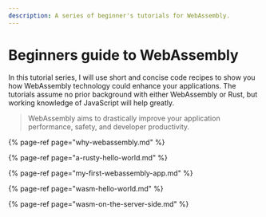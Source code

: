 ```yaml
---
description: A series of beginner's tutorials for WebAssembly.
---
```


# Beginners guide to WebAssembly

In this tutorial series, I will use short and concise code recipes to show you how WebAssembly technology could enhance your applications. The tutorials assume no prior background with either WebAssembly or Rust, but working knowledge of JavaScript will help greatly.

> WebAssembly aims to drastically improve your application performance, safety, and developer productivity.

{% page-ref page="why-webassembly.md" %}

{% page-ref page="a-rusty-hello-world.md" %}

{% page-ref page="my-first-webassembly-app.md" %}

{% page-ref page="wasm-hello-world.md" %}

{% page-ref page="wasm-on-the-server-side.md" %}



